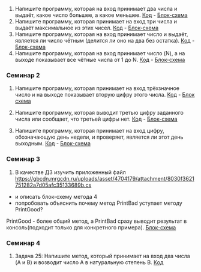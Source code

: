 1. Напишите программу, которая на вход принимает два числа и выдаёт, какое число большее, а какое меньшее. [Код](Lesson01/Task01/Program.cs) - [Блок-схема](Lesson01/Task01/example.drawio.png)
2. Напишите программу, которая принимает на вход три числа и выдаёт максимальное из этих чисел. [Код](Lesson01/Task02/Program.cs) - [Блок-схема](Lesson01/Task02/example.drawio.png)
 3. Напишите программу, которая на вход принимает число и выдаёт, является ли число чётным (делится ли оно на два без остатка). [Код](Lesson01/Task03/Program.cs) - [Блок-схема](Lesson01/Task03/example.drawio.png)
 4.  Напишите программу, которая на вход принимает число (N), а на выходе показывает все чётные числа от 1 до N. [Код](Lesson01/Task04/Program.cs) - [Блок-схема](Lesson01/Task04/example.drawio.png)
 
 ### Семинар 2 
1. Напишите программу, которая принимает на вход трёхзначное число и на выходе показывает вторую цифру этого числа. [Код](Lesson02/Task01/Program.cs) - [Блок схема](Lesson02/Task01/example.drawio.png)
2. Напишите программу, которая выводит третью цифру заданного числа или сообщает, что третьей цифры нет.
[Код](Lesson02/Task02/Program.cs) - [Блок-схема](Lesson02/Task02/example.drawio.png)

3. Напишите программу, которая принимает на вход цифру, обозначающую день недели, 
и проверяет, является ли этот день выходным. [Код](Lesson02/Task03/Program.cs) - [Блок-схема](Lesson02/Task03/ex.drawio.png)

### Семинар 3
1. В качестве ДЗ изучить приложенный файл
https://gbcdn.mrgcdn.ru/uploads/asset/4704179/attachment/8030f3621751282a7d05afc35133689b.cs
* и описать блок-схему метода 4
* попробовать объяснить почему метод PrintBad уступает методу PrintGood?

 PrintGood - более общий метод, а PrintBad сразу выводит результат в консоль(подходит только для конкретного примера).
[Блок-схема](Lesson03/Task04/ex.drawio.png)

### Семинар 4
1. Задача 25: Напишите метод, который принимает на вход два числа (A и B) и возводит число A в натуральную степень B. [Код](Lesson04/Program.cs)